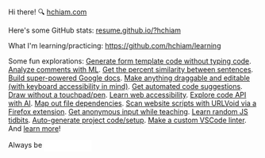 Hi there! 🔍 [hchiam.com](https://hchiam.com)

Here's some GitHub stats: [resume.github.io/?hchiam](https://resume.github.io/?hchiam)

What I'm learning/practicing: https://github.com/hchiam/learning

Some fun explorations: <!-- Fun stuff but also stuff I tend to refer to often. -->
[Generate form template code without typing code](https://github.com/hchiam/html-template-generator).
[Analyze comments with ML](https://github.com/hchiam/comment-analysis).
[Get the percent similarity between sentences](https://github.com/hchiam/text-similarity-test).
[Build super-powered Google docs](https://github.com/hchiam/learning-google-apps-script).
[Make anything draggable and editable (with keyboard accessibility in mind)](https://github.com/hchiam/draggable).
[Get automated code suggestions](https://github.com/hchiam/sourcefetch-server).
[Draw without a touchpad/pen](https://github.com/hchiam/draw-with-mouse-and-spacebar).
[Learn web accessibility](https://github.com/hchiam/web-accessibility-course-notes).
[Explore code API with AI](https://github.com/hchiam/code-explorer).
[Map out file dependencies](https://github.com/hchiam/deps).
[Scan website scripts with URLVoid via a Firefox extension](https://github.com/hchiam/urlvoid-firefox-extension).
[Get anonymous input while teaching](https://github.com/hchiam/anonymous-input).
[Learn random JS tidbits](https://github.com/hchiam/learning-js).
[Auto-generate project code/setup](https://github.com/hchiam/generator-hchiam-learning).
[Make a custom VSCode linter](https://github.com/hchiam/custom-vscode-linter).
And [learn more](https://github.com/hchiam/learning)!

Always be <a href="https://github.com/hchiam/learning"><img align="center" src="animation.svg" height="24px" alt="Learning"/></a>

<!-- <a href="https://hchiam.github.io/?can-you-find-all-the-hidden-features?">
  <img align="center" src="header.svg" width="400" height="60" alt="" onerror="this.style.display='none'"/>
</a> -->

<!-- **hchiam/hchiam** is a ✨ _special_ ✨ repository because its `README.md` (this file) appears on your GitHub profile. -->
